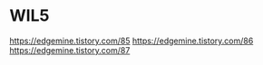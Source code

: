 # WIL5
https://edgemine.tistory.com/85
https://edgemine.tistory.com/86
https://edgemine.tistory.com/87